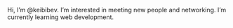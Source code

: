  Hi, I’m @keibibev.
 I’m interested in meeting new people and networking. I’m currently learning web development.

<!---
keibibev/keibibev is a ✨ special ✨ repository because its `README.md` (this file) appears on your GitHub profile.
You can click the Preview link to take a look at your changes.
--->
